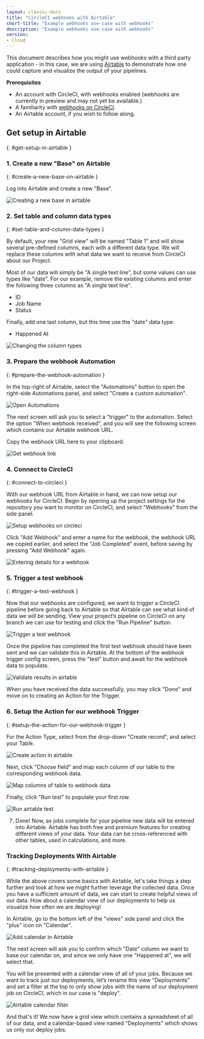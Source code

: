 ```yaml
---
layout: classic-docs
title: "CircleCI webhooks with Airtable"
short-title: "Example webhooks use-case with webhooks"
description: "Example webhooks use-case with webhooks"
version:
- Cloud
---
```


This document describes how you might use webhooks with a third party
application - in this case, we are using [Airtable](https://airtable.com/) to
demonstrate how one could capture and visualize the output of your pipelines.

**Prerequisites**

- An account with CircleCI, with webhooks enabled (webhooks are currently in preview and may not yet be available.)
- A familiarity with [webhooks on CircleCI]({{site.baseurl}}/2.0/webhooks).
- An Airtable account, if you wish to follow along.


## Get setup in Airtable
{: #get-setup-in-airtable }

### 1. Create a new "Base" on Airtable
{: #create-a-new-base-on-airtable }

Log into Airtable and create a new "Base".

![Creating a new base in airtable]({{site.baseurl}}/assets/img/docs/webhooks/webhook_airtable_1_new.png)

### 2. Set table and column data types
{: #set-table-and-column-data-types }

By default, your new "Grid view" will be named "Table 1" and will show several
pre-defined columns, each with a different data type. We will replace these
columns with what data we want to receive from CircleCI about our Project.

Most of our data will simply be "A single text line", but some values can use
types like "date". For our example, remove the existing columns and enter the
following three columns as "A single text line".

- ID
- Job Name
- Status

Finally, add one last column, but this time use the "date" data type:

- Happened At

![Changing the column types]({{site.baseurl}}/assets/img/docs/webhooks/webhook_airtable_2_datatypes.png)

### 3. Prepare the webhook Automation
{: #prepare-the-webhook-automation }

In the top-right of Airtable, select the "Automations" button to open the
right-side Automations panel, and select "Create a custom automation".


![Open Automations]({{site.baseurl}}/assets/img/docs/webhooks/webhook_airtable_3_automation.png)

The next screen will ask you to select a "trigger" to the automation. Select the
option "When webhook received", and you will see the following screen which
contains our Airtable webhook URL.

Copy the webhook URL here to your clipboard.

![Get webhook link]({{site.baseurl}}/assets/img/docs/webhooks/webhook_airtable_4.png)

### 4. Connect to CircleCI
{: #connect-to-circleci }

With our webhook URL from Airtable in hand, we can now setup our webhooks for
CircleCI. Begin by opening up the project settings for the repository you
want to monitor on CircleCI, and select "Webhooks" from the side panel.

![Setup webhooks on circleci]({{site.baseurl}}/assets/img/docs/webhooks/webhook_airtable_5.png)

Click "Add Webhook" and enter a name for the webhook, the webhook URL we copied
earlier, and select the "Job Completed" event, before saving by pressing "Add
Webhook" again.

![Entering details for a webhook]({{site.baseurl}}/assets/img/docs/webhooks/webhook_airtable_6.png)

### 5. Trigger a test webhook
{: #trigger-a-test-webhook }

Now that our webhooks are configured, we want to trigger a CircleCI pipeline
before going back to Airtable so that Airtable can see what kind of data we will
be sending. View your project’s pipeline on CircleCI on any branch we can use
for testing and click the "Run Pipeline" button:

![Trigger a test webhook]({{site.baseurl}}/assets/img/docs/webhooks/webhook_airtable_7_run_pipeline.png)

Once the pipeline has completed the first test webhook should have been sent and
we can validate this in Airtable. At the bottom of the webhook trigger config
screen, press the "test" button and await for the webhook data to populate.

![Validate results in airtable]({{site.baseurl}}/assets/img/docs/webhooks/webhook_airtable_8_test.png)

When you have received the data successfully, you may click "Done" and move on to
creating an Action for the Trigger.

### 6. Setup the Action for our webhook Trigger
{: #setup-the-action-for-our-webhook-trigger }

For the Action Type, select from the drop-down "Create record", and select your
Table.

![Create action in airtable]({{site.baseurl}}/assets/img/docs/webhooks/webhook_airtable_9_action.png)

Next, click "Choose field" and map each column of our table to the corresponding
webhook data.

![Map columns of table to webhook data]({{site.baseurl}}/assets/img/docs/webhooks/webhook_airtable_10_fields.png)

Finally, click "Run test" to populate your first row.

![Run airtable test]({{site.baseurl}}/assets/img/docs/webhooks/webhook_airtable_11_done.png)

7. Done! Now, as jobs complete for your pipeline new data will be entered into
Airtable. Airtable has both free and premium features for creating different
views of your data. Your data can be cross-referenced with other tables, used in
calculations, and more.

### Tracking Deployments With Airtable
{: #tracking-deployments-with-airtable }

While the above covers some basics with Airtable, let's take things a step
further and look at how we might further leverage the collected data. Once you
have a sufficient amount of data, we can start to create helpful views of our
data. How about a calendar view of our deployments to help us visualize how
often we are deploying!

In Airtable, go to the bottom left of the "views" side panel and click the "plus" icon on "Calendar".

![Add calendar in Airtable]({{site.baseurl}}/assets/img/docs/webhooks/webhook_airtable_12_calendar.png)

The next screen will ask you to confirm which "Date" column we want to base our
calendar on, and since we only have one "Happened at", we will select that.

You will be presented with a calendar view of all of your jobs. Because we want to
track just our deployments, let’s rename this view "Deployments" and set a
filter at the top to only show jobs with the name of our deployment job on
CircleCI, which in our case is "deploy".

![Airtable calendar filter]({{site.baseurl}}/assets/img/docs/webhooks/webhook_airtable_12_calendar2.png)

And that's it! We now have a grid view which contains a spreadsheet of all of
our data, and a calendar-based view named "Deployments" which shows us only our
deploy jobs.

